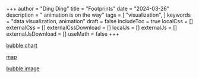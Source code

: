+++
author = "Ding Ding"
title = "Footprints"
date = "2024-03-26"
description = " animation is on the way"
tags = [
    "visualization",
]
keywords = "data visualization, animation"
draft = false
includeToc = true
localCss = []
externalCss = []
externalCssDownload = []
localJs = []
externalJs = []
externalJsDownload = []
useMath = false
+++


[bubble chart](./bubbles.html)


[map](./path.html)


[bubble image](./bubbles.jpg)
